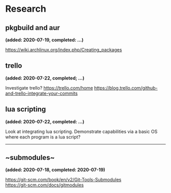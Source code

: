 # Research

## pkgbuild and aur
__(added: 2020-07-19, completed: ...)__

https://wiki.archlinux.org/index.php/Creating_packages

## trello
__(added: 2020-07-22, completed; ...)__

Investigate trello?
https://trello.com/home
https://blog.trello.com/github-and-trello-integrate-your-commits

## lua scripting
__(added: 2020-07-22, completed: ...)__

Look at integrating lua scripting.
Demonstrate capabilities via a basic OS where each program is a lua script?

---

## ~submodules~
__(added: 2020-07-18, completed: 2020-07-19)__

https://git-scm.com/book/en/v2/Git-Tools-Submodules  
https://git-scm.com/docs/gitmodules  
